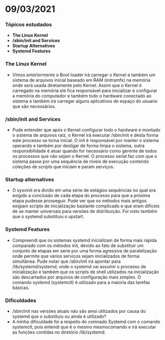 # 09/03/2021

### Tópicos estudados

* **The Linux Kernel**
* **/sbin/init and Services**
* **Startup Alternatives**
* **Systemd Features**

### The Linux Kernel

* Vimos anteriormente o Boot loader irá carregar o Kernel e também um sistema de arquivos inicial baseado em RAM \(initramfs\) na memória onde será usada diretamente pelo Kernel. Assim que o Kernel é carregado na memória ele fica responsável para inicializar e configurar a memória do computador e também todo o hardware conectado ao sistema e também irá carregar alguns aplicativos de espaço do usuario que são necessários.

### /sbin/init and Services

* Pude entender que após o Kernel configurar todo o hardware e montado o sistema de arquivos raiz, o Kernel irá executar /sbin/init e desta forma este processo se torna inicial. O init é responsável por manter o sistema operando e também por desligar de forma limpa o sistema, outra responsibilidade é atuar quando for necessário como gerente de todos os processos que não sejam o Kernel. O processo serial faz com que o sistema passe por uma sequência de níveis de execução contendo coleções de scripts que iniciam e param serviços.

### Startup alternatives

* O sysvinit era divido em uma série de estágios sequências no qual era exigido a conclusão de cada etapa do processo para que a próxima etapa pudesse prosseguir. Pude ver que os métodos mais antigos exigiam scripts de inicialização bastante complicado e que eram difíceis de  se manter universais para versões de distribuição. Foi visto também que o systemd substituiu o upstart.

### Systemd Features

* Compreendi que os sistemas systemd inicializam de forma mais rápida comparado com os métodos init, devido ao fato de substituir um conjunto de etapas em serie por uma forma agressiva de paralelização onde permite que vários serviços sejam inicializados de forma simultânea. Pude notar que  /sbin/init irá apontar para /lib/systemd/systemd; onde o systemd vai assumir o processo de inicialização e também que os scripts de shell utilizados na inicialização são descartados por arquivos de configuração mais simples. O comando systemd \(systemctl\)  é utilizado para a maioria das tarefas básicas.

### Dificuldades

* /sbin/init nas versões atuais não são amsi utilizados por causa do systemd que o substituiu ou ainda é utilizado?
* A minha dificuldade foi a respeito do comnado Systemd com o comando systemctl, pois entendi que é o mesmo mesmocomando e irá executar as funções contidas no diretório  /lib/systemd.



  


